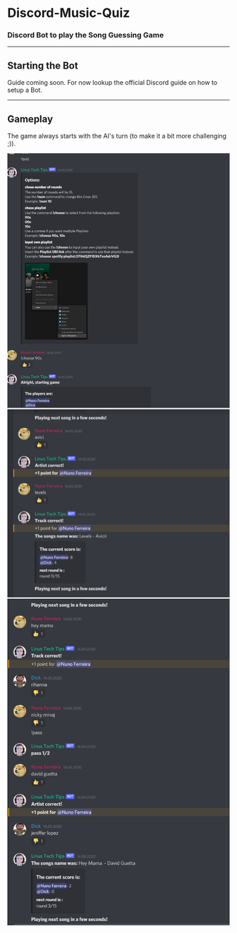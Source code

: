 # Discord-Music-Quiz

### Discord Bot to play the Song Guessing Game

----------
## Starting the Bot
Guide coming soon. For now lookup the official Discord guide on how to setup a Bot.

------
## Gameplay

The game always starts with the AI's turn (to make it a bit more challenging ;)).

<img src="./readme_img/screen1.png" alt="gameplay" width="600"/>
<img src="./readme_img/screen2.png" alt="gameplay" width="600"/>
<img src="./readme_img/screen3.png" alt="gameplay" width="600"/>
